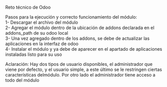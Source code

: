 Reto técnico de Odoo

Pasos para la ejecución y correcto funcionamiento del módulo:\
1- Descargar el archivo del módulo\
2- Agregar el módulo dentro de la ubicación de addons declarada en el addons_path de su odoo local\
3- Una vez agregado dentro de los addons, se debe de actualizar las aplicaciones en la interfaz de odoo\
4- Instalar el módulo y ya debe de aparecer en el apartado de aplicaciones instaladas listo para su uso

Aclaración: Hay dos tipos de usuario disponibles, el administrador que viene por defecto, y el usuario simple, a este último se le restringen ciertas características delmódulo.
Por otro lado el administrador tiene acceso a todo del módulo
